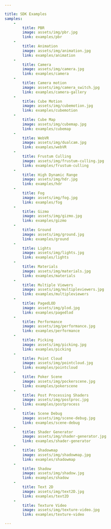 ```yaml
---

title: SDK Examples
samples:
    -
        title: PBR
        image: assets/img/pbr.jpg
        link: examples/pbr
    -
        title: Animation
        image: assets/img/animation.jpg
        link: examples/animation
    -
        title: Camera
        image: assets/img/camera.jpg
        link: examples/camera
    -
        title: Camera motion
        image: assets/img/camera_switch.jpg
        link: examples/camera-gallery
    -
        title: Cube Motion
        image: assets/img/cubemotion.jpg
        link: examples/cubemotion
    -
        title: Cube Map
        image: assets/img/cubemap.jpg
        link: examples/cubemap
    -
        title: WebVR
        image: assets/img/dualcam.jpg
        link: examples/webVR
    -
        title: Frustum Culling
        image: assets/img/frustum-culling.jpg
        link: examples/frustum-culling
    -
        title: High Dynamic Range
        image: assets/img/hdr.jpg
        link: examples/hdr
    -
        title: Fog
        image: assets/img/fog.jpg
        link: examples/fog
    -
        title: Gizmo
        image: assets/img/gizmo.jpg
        link: examples/gizmo
    -
        title: Ground
        image: assets/img/ground.jpg
        link: examples/ground
    -
        title: Lights
        image: assets/img/lights.jpg
        link: examples/lights
    -
        title: Materials
        image: assets/img/materials.jpg
        link: examples/materials
    -
        title: Multiple Viewers
        image: assets/img/multipleviewers.jpg
        link: examples/multipleviewers
    -
        title: PagedLOD
        image: assets/img/plod.jpg
        link: examples/pagedlod
    -
        title: Performance
        image: assets/img/performance.jpg
        link: examples/performance
    -
        title: Picking
        image: assets/img/picking.jpg
        link: examples/picking
    -
        title: Point Cloud
        image: assets/img/pointcloud.jpg
        link: examples/pointcloud
    -
        title: Poker Scene
        image: assets/img/pockerscene.jpg
        link: examples/pokerscene
    -
        title: Post Processing Shaders
        image: assets/img/postproc.jpg
        link: examples/postprocess
    -
        title: Scene Debug
        image: assets/img/scene-debug.jpg
        link: examples/scene-debug
    -
        title: Shader Generator
        image: assets/img/shader-generator.jpg
        link: examples/shader-generator
    -
        title: Shadowmap
        image: assets/img/shadowmap.jpg
        link: examples/shadowmap
    -
        title: Shadow
        image: assets/img/shadow.jpg
        link: examples/shadow
    -
        title: Text 2D
        image: assets/img/text2D.jpg
        link: examples/text2D
    -
        title: Texture Video
        image: assets/img/texture-video.jpg
        link: examples/texture-video

---
```

